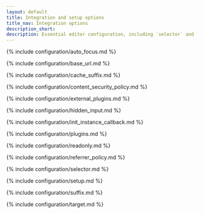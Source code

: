 ```yaml
---
layout: default
title: Integration and setup options
title_nav: Integration options
description_short:
description: Essential editor configuration, including `selector` and `plugins` keys.
---
```


{% include configuration/auto_focus.md %}

{% include configuration/base_url.md %}

{% include configuration/cache_suffix.md %}

{% include configuration/content_security_policy.md %}

{% include configuration/external_plugins.md %}

{% include configuration/hidden_input.md %}

{% include configuration/init_instance_callback.md %}

{% include configuration/plugins.md %}

{% include configuration/readonly.md %}

{% include configuration/referrer_policy.md %}

{% include configuration/selector.md %}

{% include configuration/setup.md %}

{% include configuration/suffix.md %}

{% include configuration/target.md %}
